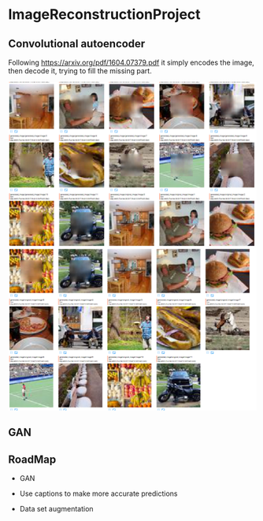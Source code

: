 # ImageReconstructionProject

## Convolutional autoencoder

Following https://arxiv.org/pdf/1604.07379.pdf it simply encodes the image, then decode it, trying to fill the missing part.

![train_img](figures/exp004_train_imgs1.PNG)
![train_img](figures/exp004_train_imgs2.PNG)

## GAN


## RoadMap

- GAN

- Use captions to make more accurate predictions

- Data set augmentation

